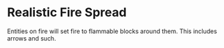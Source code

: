 # Realistic Fire Spread
Entities on fire will set fire to flammable blocks around them. This includes arrows and such.
